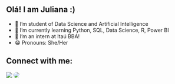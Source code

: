 ## Olá! I am Juliana :)
- 👀 I’m student of Data Science and Artificial Intelligence
- 🌱 I’m currently learning Python, SQL, Data Science, R, Power BI
- 💼 I’m an intern at Itaú BBA!
- 😁 Pronouns: She/Her

## Connect with me:
  <div 
<a href = "mailto:juliana.soares15434@gmail.com"> <img src="https://img.shields.io/badge/-Gmail-%23333?style=for-the-badge&logo=gmail&logoColor=white" target="_blank"></a>
<a href= "https://www.linkedin.com/in/juliana15434" target="_blank"><img src="https://img.shields.io/badge/-LinkedIn-%230077B5?style=for-the-badge&logo=linkedin&logoColor=white" style="border-radius: 30px" target="_blank"></a> 
 </div>
